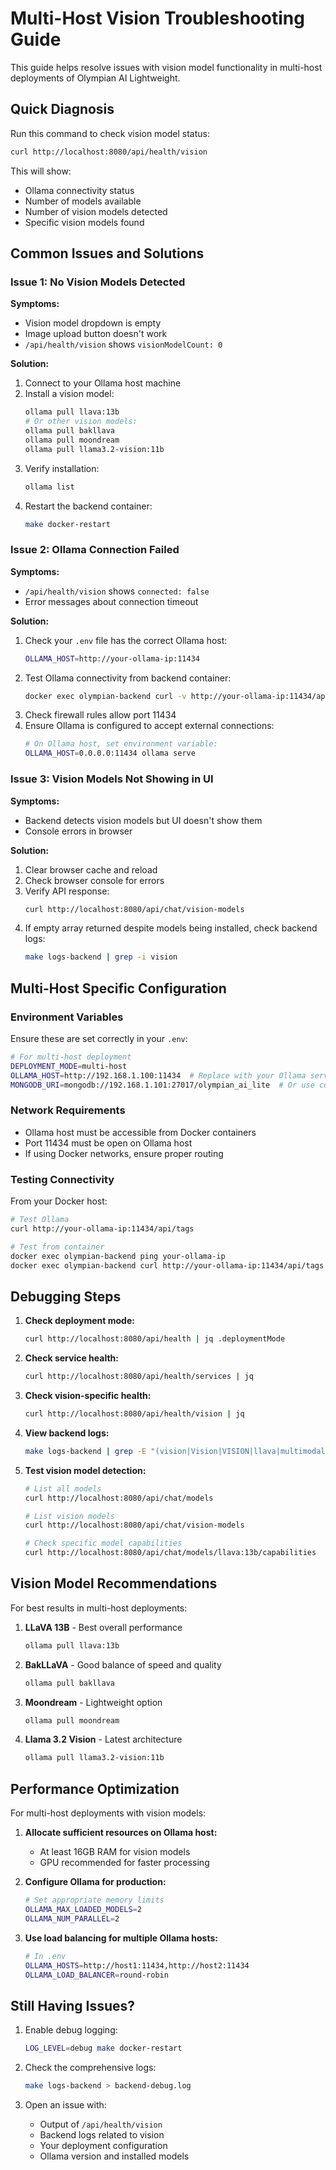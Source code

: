 # Multi-Host Vision Troubleshooting Guide

This guide helps resolve issues with vision model functionality in multi-host deployments of Olympian AI Lightweight.

## Quick Diagnosis

Run this command to check vision model status:
```bash
curl http://localhost:8080/api/health/vision
```

This will show:
- Ollama connectivity status
- Number of models available
- Number of vision models detected
- Specific vision models found

## Common Issues and Solutions

### Issue 1: No Vision Models Detected

**Symptoms:**
- Vision model dropdown is empty
- Image upload button doesn't work
- `/api/health/vision` shows `visionModelCount: 0`

**Solution:**
1. Connect to your Ollama host machine
2. Install a vision model:
   ```bash
   ollama pull llava:13b
   # Or other vision models:
   ollama pull bakllava
   ollama pull moondream
   ollama pull llama3.2-vision:11b
   ```
3. Verify installation:
   ```bash
   ollama list
   ```
4. Restart the backend container:
   ```bash
   make docker-restart
   ```

### Issue 2: Ollama Connection Failed

**Symptoms:**
- `/api/health/vision` shows `connected: false`
- Error messages about connection timeout

**Solution:**
1. Check your `.env` file has the correct Ollama host:
   ```bash
   OLLAMA_HOST=http://your-ollama-ip:11434
   ```
2. Test Ollama connectivity from backend container:
   ```bash
   docker exec olympian-backend curl -v http://your-ollama-ip:11434/api/tags
   ```
3. Check firewall rules allow port 11434
4. Ensure Ollama is configured to accept external connections:
   ```bash
   # On Ollama host, set environment variable:
   OLLAMA_HOST=0.0.0.0:11434 ollama serve
   ```

### Issue 3: Vision Models Not Showing in UI

**Symptoms:**
- Backend detects vision models but UI doesn't show them
- Console errors in browser

**Solution:**
1. Clear browser cache and reload
2. Check browser console for errors
3. Verify API response:
   ```bash
   curl http://localhost:8080/api/chat/vision-models
   ```
4. If empty array returned despite models being installed, check backend logs:
   ```bash
   make logs-backend | grep -i vision
   ```

## Multi-Host Specific Configuration

### Environment Variables
Ensure these are set correctly in your `.env`:

```bash
# For multi-host deployment
DEPLOYMENT_MODE=multi-host
OLLAMA_HOST=http://192.168.1.100:11434  # Replace with your Ollama server IP
MONGODB_URI=mongodb://192.168.1.101:27017/olympian_ai_lite  # Or use containerized MongoDB
```

### Network Requirements
- Ollama host must be accessible from Docker containers
- Port 11434 must be open on Ollama host
- If using Docker networks, ensure proper routing

### Testing Connectivity

From your Docker host:
```bash
# Test Ollama
curl http://your-ollama-ip:11434/api/tags

# Test from container
docker exec olympian-backend ping your-ollama-ip
docker exec olympian-backend curl http://your-ollama-ip:11434/api/tags
```

## Debugging Steps

1. **Check deployment mode:**
   ```bash
   curl http://localhost:8080/api/health | jq .deploymentMode
   ```

2. **Check service health:**
   ```bash
   curl http://localhost:8080/api/health/services | jq
   ```

3. **Check vision-specific health:**
   ```bash
   curl http://localhost:8080/api/health/vision | jq
   ```

4. **View backend logs:**
   ```bash
   make logs-backend | grep -E "(vision|Vision|VISION|llava|multimodal)"
   ```

5. **Test vision model detection:**
   ```bash
   # List all models
   curl http://localhost:8080/api/chat/models
   
   # List vision models
   curl http://localhost:8080/api/chat/vision-models
   
   # Check specific model capabilities
   curl http://localhost:8080/api/chat/models/llava:13b/capabilities
   ```

## Vision Model Recommendations

For best results in multi-host deployments:

1. **LLaVA 13B** - Best overall performance
   ```bash
   ollama pull llava:13b
   ```

2. **BakLLaVA** - Good balance of speed and quality
   ```bash
   ollama pull bakllava
   ```

3. **Moondream** - Lightweight option
   ```bash
   ollama pull moondream
   ```

4. **Llama 3.2 Vision** - Latest architecture
   ```bash
   ollama pull llama3.2-vision:11b
   ```

## Performance Optimization

For multi-host deployments with vision models:

1. **Allocate sufficient resources on Ollama host:**
   - At least 16GB RAM for vision models
   - GPU recommended for faster processing

2. **Configure Ollama for production:**
   ```bash
   # Set appropriate memory limits
   OLLAMA_MAX_LOADED_MODELS=2
   OLLAMA_NUM_PARALLEL=2
   ```

3. **Use load balancing for multiple Ollama hosts:**
   ```bash
   # In .env
   OLLAMA_HOSTS=http://host1:11434,http://host2:11434
   OLLAMA_LOAD_BALANCER=round-robin
   ```

## Still Having Issues?

1. Enable debug logging:
   ```bash
   LOG_LEVEL=debug make docker-restart
   ```

2. Check the comprehensive logs:
   ```bash
   make logs-backend > backend-debug.log
   ```

3. Open an issue with:
   - Output of `/api/health/vision`
   - Backend logs related to vision
   - Your deployment configuration
   - Ollama version and installed models
